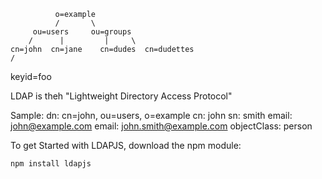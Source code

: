               o=example
              /       \
         ou=users     ou=groups
        /      |         |     \
    cn=john  cn=jane    cn=dudes  cn=dudettes
    /
keyid=foo

LDAP is theh "Lightweight Directory Access Protocol"

Sample: 
dn: cn=john, ou=users, o=example
cn: john
sn: smith
email: john@example.com
email: john.smith@example.com
objectClass: person

To get Started with LDAPJS, download the npm module:
```
npm install ldapjs
```